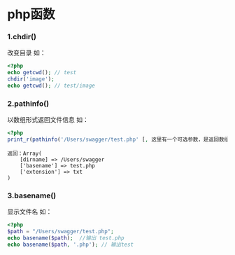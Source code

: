 # php函数
### 1.chdir()
改变目录 如：
```php
<?php
echo getcwd(); // test
chdir('image');
echo getcwd(); // test/image
```
### 2.pathinfo()
以数组形式返回文件信息 如：
```php
<?php
print_r(pathinfo('/Users/swagger/test.php' [, 这里有一个可选参数，是返回数组中的参数例如dirname])); 
```
    返回：Array(
        [dirname] => /Users/swagger
        ['basename'] => test.php
        ['extension'] => txt
    )
### 3.basename()
显示文件名 如：
```php
<?php
$path = "/Users/swagger/test.php";
echo basename($path);  //输出 test.php
echo basename($path, '.php'); // 输出test
```